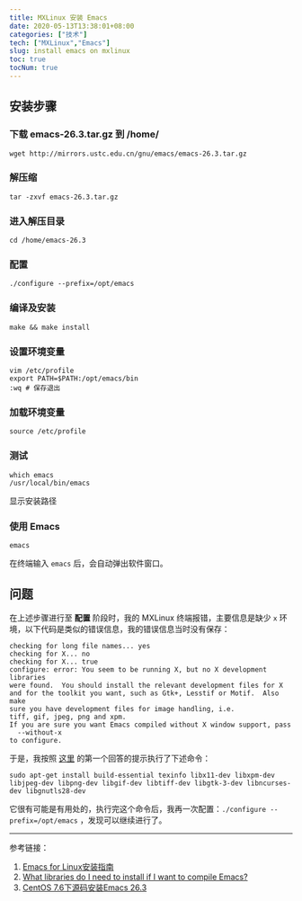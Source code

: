 ```yaml
---
title: MXLinux 安装 Emacs
date: 2020-05-13T13:38:01+08:00
categories: ["技术"]
tech: ["MXLinux","Emacs"]
slug: install emacs on mxlinux
toc: true
tocNum: true
---
```


## 安装步骤

### 下载 emacs-26.3.tar.gz 到 /home/

```
wget http://mirrors.ustc.edu.cn/gnu/emacs/emacs-26.3.tar.gz
```

### 解压缩

```
tar -zxvf emacs-26.3.tar.gz
```

### 进入解压目录

```
cd /home/emacs-26.3
```

### 配置

```
./configure --prefix=/opt/emacs
```

### 编译及安装

```
make && make install
```

### 设置环境变量

```
vim /etc/profile
export PATH=$PATH:/opt/emacs/bin
:wq # 保存退出
```

### 加载环境变量

```
source /etc/profile
```

### 测试

```
which emacs
/usr/local/bin/emacs
```

显示安装路径

### 使用 Emacs

```
emacs
```

在终端输入 `emacs` 后，会自动弹出软件窗口。

## 问题

在上述步骤进行至 **配置** 阶段时，我的 MXLinux 终端报错，主要信息是缺少 `x` 环境，以下代码是类似的错误信息，我的错误信息当时没有保存：

```
checking for long file names... yes
checking for X... no
checking for X... true
configure: error: You seem to be running X, but no X development libraries
were found.  You should install the relevant development files for X
and for the toolkit you want, such as Gtk+, Lesstif or Motif.  Also make
sure you have development files for image handling, i.e.
tiff, gif, jpeg, png and xpm.
If you are sure you want Emacs compiled without X window support, pass
  --without-x
to configure.
```

于是，我按照 [这里](https://askubuntu.com/questions/213873/what-libraries-do-i-need-to-install-if-i-want-to-compile-emacs) 的第一个回答的提示执行了下述命令：

```
sudo apt-get install build-essential texinfo libx11-dev libxpm-dev libjpeg-dev libpng-dev libgif-dev libtiff-dev libgtk-3-dev libncurses-dev libgnutls28-dev
```

它很有可能是有用处的，执行完这个命令后，我再一次配置：`./configure --prefix=/opt/emacs` ，发现可以继续进行了。

---

参考链接：

1. [Emacs for Linux安装指南](https://blog.csdn.net/youngdze/article/details/15751299)
2. [What libraries do I need to install if I want to compile Emacs?](https://askubuntu.com/questions/213873/what-libraries-do-i-need-to-install-if-i-want-to-compile-emacs)
3. [CentOS 7.6下源码安装Emacs 26.3](https://www.linuxidc.com/Linux/2019-09/160451.htm)